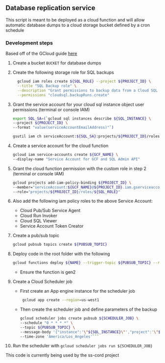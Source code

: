 ## Database replication service

This script is meant to be deployed as a cloud function and will allow automatic database dumps to a cloud storage bucket defined by a cron schedule 

### Development steps
Based off of the GCloud guide [here](https://cloud.google.com/sql/docs/mysql/backup-recovery/scheduling-backups#setting-up)
1. Create a bucket `BUCKET` for database dumps
2. Create the following storage role for SQL backups
   ```bash
     gcloud iam roles create ${SQL_ROLE} --project ${PROJECT_ID} \
     --title "SQL Backup role" \
     --description "Grant permissions to backup data from a Cloud SQL instance" \
     --permissions "cloudsql.backupRuns.create"
    ```
3. Grant the service account for your cloud sql instance object user permissions (terminal or console IAM)
    ```bash
    export SQL_SA=(`gcloud sql instances describe ${SQL_INSTANCE} \
    --project ${PROJECT_ID} \
    --format "value(serviceAccountEmailAddress)"`)

    gsutil iam ch serviceAccount:${SQL_SA}:projects/${PROJECT_ID}/roles/storage.objectUser gs://${BUCKET_NAME}
    ```
4. Create a service account for the cloud function 
    ```bash
    gcloud iam service-accounts create ${GCF_NAME} \
    --display-name "Service Account for GCF and SQL Admin API"
   ```
5. Grant the cloud function permission with the custom role in step 2 (terminal or console IAM)
    ```bash
    gcloud projects add-iam-policy-binding ${PROJECT_ID} \
    --member="serviceAccount:${GCF_NAME}@${PROJECT_ID}.iam.gserviceaccount.com" \
    --role="projects/${PROJECT_ID}/roles/${SQL_ROLE}"
   ```
6. Also add the following iam policy roles to the above Service Account:
   - Cloud Pub/Sub Service Agent
   - Cloud Run Invoker
   - Cloud SQL Viewer
   - Service Account Token Creator
7. Create a pub/sub topic
    ```bash
    gcloud pubsub topics create ${PUBSUB_TOPIC}
    ```

8. Deploy code in the root folder with the following
    ```bash 
    gcloud functions deploy ${NAME} --trigger-topic ${PUBSUB_TOPIC} --runtime python39 --entry-point main --service-account ${GCF_NAME}@${PROJECT_ID}.iam.gserviceaccount.com --region us-west1
   ```
   - Ensure the function is gen2
9. Create a Cloud Scheduler job
   - First create an App engine instance for the scheduler job
       ```bash
        gcloud app create --region=us-west1
       ```
   - Then create the scheduler job and define parameters of the backup
     ```bash
     gcloud scheduler jobs create pubsub ${SCHEDULER_JOB} \
     --schedule "0 * * * *" \
     --topic ${PUBSUB_TOPIC} \
     --message-body '{"instance":'\"${SQL_INSTANCE}\"',"project":'\"${PROJECT_ID}\"'}' \
     --time-zone 'America/Los_Angeles'```
10. Run the scheduler with `gcloud scheduler jobs run ${SCHEDULER_JOB}`


This code is currently being used by the ss-cord project